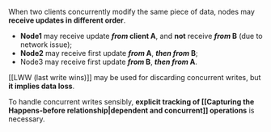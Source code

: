 When two clients concurrently modify the same piece of data, nodes may **receive updates in different order**.
- **Node1** may receive update ***from* client A**, 
  and **not** receive ***from* B** (due to network issue);
- **Node2** may receive first update ***from* A**, ***then from* B**;
- Node3 may receive first update ***from* B**, ***then from* A**.

[[LWW (last write wins)]] may be used for discarding concurrent writes, but **it implies data loss**. 

To handle concurrent writes sensibly, **explicit tracking of [[Capturing the Happens-before relationship|dependent and concurrent]] operations** is necessary.
